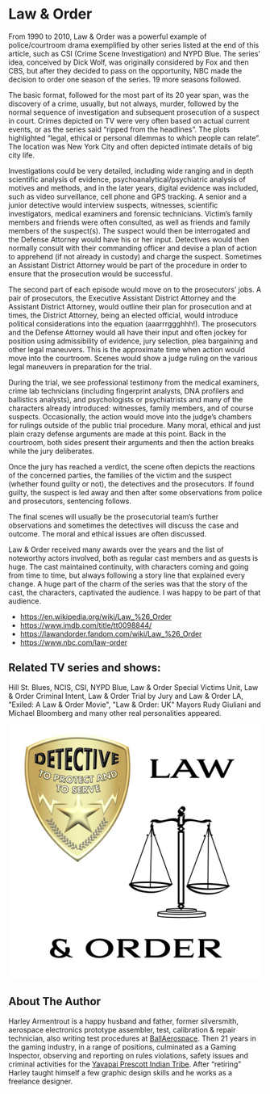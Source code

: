 # Law & Order

From 1990 to 2010, Law & Order was a powerful example of police/courtroom drama
exemplified by other series listed at the end of this article, such as CSI
(Crime Scene Investigation) and NYPD Blue. The series’ idea, conceived by Dick
Wolf, was originally considered by Fox and then CBS, but after they decided to
pass on the opportunity, NBC made the decision to order one season of the
series. 19 more seasons followed.

The basic format, followed for the most part of its 20 year span, was the
discovery of a crime, usually, but not always, murder, followed by the normal
sequence of investigation and subsequent prosecution of a suspect in court.
Crimes depicted on TV were very often based on actual current events, or as the
series said “ripped from the headlines”. The plots highlighted “legal, ethical
or personal dilemmas to which people can relate”. The location was New York City
and often depicted intimate details of big city life.

Investigations could be very detailed, including wide ranging and in depth
scientific analysis of evidence, psychoanalytical/psychiatric analysis of
motives and methods, and in the later years, digital evidence was included, such
as video surveillance, cell phone and GPS tracking. A senior and a junior
detective would interview suspects, witnesses, scientific investigators, medical
examiners and forensic technicians. Victim’s family members and friends were
often consulted, as well as friends and family members of the suspect(s). The
suspect would then be interrogated and the Defense Attorney would have his or
her input. Detectives would then normally consult with their commanding officer
and devise a plan of action to apprehend (if not already in custody) and charge
the suspect. Sometimes an Assistant District Attorney would be part of the
procedure in order to ensure that the prosecution would be successful.

The second part of each episode would move on to the prosecutors’ jobs. A pair
of prosecutors, the Executive Assistant District Attorney and the Assistant
District Attorney, would outline their plan for prosecution and at times, the
District Attorney, being an elected official, would introduce political
considerations into the equation (aaarrrggghhh!). The prosecutors and the
Defense Attorney would all have their input and often jockey for position using
admissibility of evidence, jury selection, plea bargaining and other legal
maneuvers. This is the approximate time when action would move into the
courtroom. Scenes would show a judge ruling on the various legal maneuvers in
preparation for the trial.

During the trial, we see professional testimony from the medical examiners,
crime lab technicians (including fingerprint analysts, DNA profilers and
ballistics analysts), and psychologists or psychiatrists and many of the
characters already introduced: witnesses, family members, and of course
suspects. Occasionally, the action would move into the judge’s chambers for
rulings outside of the public trial procedure. Many moral, ethical and just
plain crazy defense arguments are made at this point. Back in the courtroom,
both sides present their arguments and then the action breaks while the jury
deliberates.

Once the jury has reached a verdict, the scene often depicts the reactions of
the concerned parties, the families of the victim and the suspect (whether found
guilty or not), the detectives and the prosecutors. If found guilty, the suspect
is led away and then after some observations from police and prosecutors,
sentencing follows.

The final scenes will usually be the prosecutorial team’s further observations
and sometimes the detectives will discuss the case and outcome. The moral and
ethical issues are often discussed.

Law & Order received many awards over the years and the list of noteworthy
actors involved, both as regular cast members and as guests is huge. The cast
maintained continuity, with characters coming and going from time to time, but
always following a story line that explained every change. A huge part of the
charm of the series was that the story of the cast, the characters, captivated
the audience. I was happy to be part of that audience.

- https://en.wikipedia.org/wiki/Law_%26_Order
- https://www.imdb.com/title/tt0098844/
- https://lawandorder.fandom.com/wiki/Law_%26_Order
- https://www.nbc.com/law-order

## Related TV series and shows:

Hill St. Blues, NCIS, CSI, NYPD Blue, Law & Order Special Victims Unit, Law &
Order Criminal Intent, Law & Order Trial by Jury and Law & Order LA, "Exiled: A
Law & Order Movie", "Law & Order: UK" Mayors Rudy Giuliani and Michael Bloomberg
and many other real personalities appeared.

![Law and Order](_static/images/law-and-order/law-and-order.jpg)

## About The Author

Harley Armentrout is a happy husband and father, former silversmith, aerospace
electronics prototype assembler, test, calibration & repair technician, also
writing test procedures at [BallAerospace](https://www.ball.com/aerospace). Then
21 years in the gaming industry, in a range of positions, culminated as a Gaming
Inspector, observing and reporting on rules violations, safety issues and
criminal activities for the
[Yavapai Prescott Indian Tribe](https://buckyscasino.com/). After “retiring”
Harley taught himself a few graphic design skills and he works as a freelance
designer.
